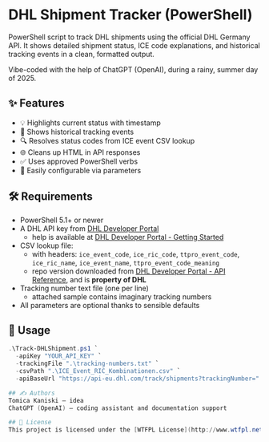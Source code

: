 # DHL Shipment Tracker (PowerShell)

PowerShell script to track DHL shipments using the official DHL Germany API. It shows detailed shipment status, ICE code explanations, and historical tracking events in a clean, formatted output.

Vibe-coded with the help of ChatGPT (OpenAI), during a rainy, summer day of 2025.

## ✨ Features

- 💡 Highlights current status with timestamp
- 📜 Shows historical tracking events
- 🔍 Resolves status codes from ICE event CSV lookup
- 🌐 Cleans up HTML in API responses
- ✅ Uses approved PowerShell verbs
- 🧩 Easily configurable via parameters

## 🛠 Requirements

- PowerShell 5.1+ or newer
- A DHL API key from [DHL Developer Portal](https://developer.dhl.com)
  - help is available at [DHL Developer Portal - Getting Started](https://developer.dhl.com/api-reference/shipment-tracking#get-started-section/)
- CSV lookup file:
  -  with headers: `ice_event_code`, `ice_ric_code`, `ttpro_event_code`, `ice_ric_name`, `ice_event_name`, `ttpro_event_code_meaning`
  - repo version downloaded from [DHL Developer Portal - API Reference](https://developer.dhl.com/api-reference/dhl-paket-de-sendungsverfolgung-post-paket-deutschland?language_content_entity=de&lang=de#get-started-section/), and is **property of DHL**
- Tracking number text file (one per line)
  - attached sample contains imaginary tracking numbers
- All parameters are optional thanks to sensible defaults

## 🚀 Usage

```powershell
.\Track-DHLShipment.ps1 `
  -apiKey "YOUR_API_KEY" `
  -trackingFile ".\tracking-numbers.txt" `
  -csvPath ".\ICE_Event_RIC_Kombinationen.csv" `
  -apiBaseUrl "https://api-eu.dhl.com/track/shipments?trackingNumber="

## ✍️ Authors
Tomica Kaniski – idea
ChatGPT (OpenAI) – coding assistant and documentation support

## 📜 License
This project is licensed under the [WTFPL License](http://www.wtfpl.net) – feel free to use, modify, and share.

